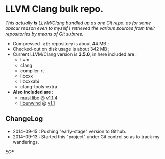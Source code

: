 # LLVM Clang bulk repo.

_This actually **is** LLVM/Clang bundled up as one Git repo. as for some obscur reason even to myself I retrieved the various sources from their repositories by means of Git subtree._

* Compressed `.git` repository is about 44 MB ;
* Checked-out on disk usage is about 342 MB ;
* Current LLVM/Clang version is **3.5.0**, in here included are :
  - llvm
  - clang
  - compiler-rt
  - libcxx
  - libcxxabi
  - clang-tools-extra
* **Also included are :**
  - [musl libc](http://www.musl-libc.org) @ [v1.1.4](http://git.musl-libc.org/cgit/musl/tree/?id=v1.1.4)
  - [libunwind](http://www.nongnu.org/libunwind/) @ [v1.1](http://git.savannah.gnu.org/gitweb/?p=libunwind.git;a=shortlog;h=refs/tags/v1.1)


## ChangeLog

* 2014-09-15 : Pushing "early-stage" version to Github.
* 2014-09-13 : Started this "project" under Git control so as to track my wanderings.

_EOF_